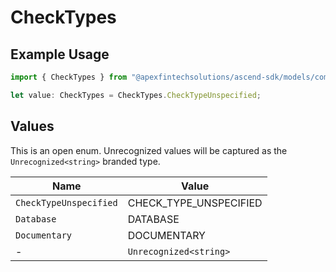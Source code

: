 # CheckTypes

## Example Usage

```typescript
import { CheckTypes } from "@apexfintechsolutions/ascend-sdk/models/components";

let value: CheckTypes = CheckTypes.CheckTypeUnspecified;
```

## Values

This is an open enum. Unrecognized values will be captured as the `Unrecognized<string>` branded type.

| Name                   | Value                  |
| ---------------------- | ---------------------- |
| `CheckTypeUnspecified` | CHECK_TYPE_UNSPECIFIED |
| `Database`             | DATABASE               |
| `Documentary`          | DOCUMENTARY            |
| -                      | `Unrecognized<string>` |